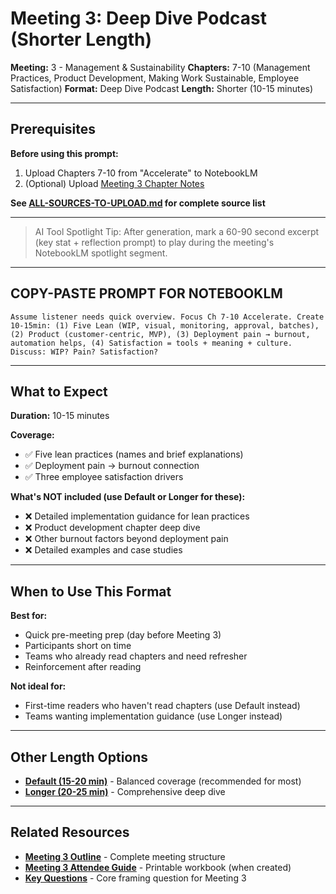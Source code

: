 # Meeting 3: Deep Dive Podcast (Shorter Length)

**Meeting:** 3 - Management & Sustainability
**Chapters:** 7-10 (Management Practices, Product Development, Making Work Sustainable, Employee Satisfaction)
**Format:** Deep Dive Podcast
**Length:** Shorter (10-15 minutes)

---

## Prerequisites

**Before using this prompt:**
1. Upload Chapters 7-10 from "Accelerate" to NotebookLM
2. (Optional) Upload [Meeting 3 Chapter Notes](../../meetings/meeting-3/chapter-notes.md)

**See [ALL-SOURCES-TO-UPLOAD.md](ALL-SOURCES-TO-UPLOAD.md) for complete source list**

---

> AI Tool Spotlight Tip: After generation, mark a 60-90 second excerpt (key stat + reflection prompt) to play during the meeting's NotebookLM spotlight segment.

---

## COPY-PASTE PROMPT FOR NOTEBOOKLM

```
Assume listener needs quick overview. Focus Ch 7-10 Accelerate. Create 10-15min: (1) Five Lean (WIP, visual, monitoring, approval, batches), (2) Product (customer-centric, MVP), (3) Deployment pain → burnout, automation helps, (4) Satisfaction = tools + meaning + culture. Discuss: WIP? Pain? Satisfaction?
```

---

## What to Expect

**Duration:** 10-15 minutes

**Coverage:**
- ✅ Five lean practices (names and brief explanations)
- ✅ Deployment pain → burnout connection
- ✅ Three employee satisfaction drivers

**What's NOT included (use Default or Longer for these):**
- ❌ Detailed implementation guidance for lean practices
- ❌ Product development chapter deep dive
- ❌ Other burnout factors beyond deployment pain
- ❌ Detailed examples and case studies

---

## When to Use This Format

**Best for:**
- Quick pre-meeting prep (day before Meeting 3)
- Participants short on time
- Teams who already read chapters and need refresher
- Reinforcement after reading

**Not ideal for:**
- First-time readers who haven't read chapters (use Default instead)
- Teams wanting implementation guidance (use Longer instead)

---

## Other Length Options

- **[Default (15-20 min)](podcast-deep-dive-default.md)** - Balanced coverage (recommended for most)
- **[Longer (20-25 min)](podcast-deep-dive-longer.md)** - Comprehensive deep dive

---

## Related Resources

- **[Meeting 3 Outline](../../meetings/meeting-3/outline.md)** - Complete meeting structure
- **[Meeting 3 Attendee Guide](../../handouts/meeting-3/attendee-guide.md)** - Printable workbook (when created)
- **[Key Questions](../../key-questions.md)** - Core framing question for Meeting 3
